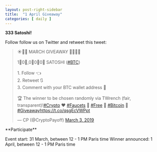 ```yaml
---
layout: post-right-sidebar
title:  "1 April Giveaway"
categories: [ daily ]
---
```


**333 Satoshi!**

Follow follow us on Twitter and retweet this tweet:
<p></p>
<blockquote class="twitter-tweet" data-lang="en"><p lang="en" dir="ltr">☀️🌷🌺 MARCH GIVEAWAY 🌻🌼🌸😎<br><br>1⃣0⃣,0⃣0⃣0⃣ SATOSHI (<a href="https://twitter.com/hashtag/BTC?src=hash&amp;ref_src=twsrc%5Etfw">#BTC</a>)<br><br>1. Follow 👈<br>2. Retweet 🔃<br>3. Comment with your BTC wallet address 💬<br><br>🏆 The winner to be chosen randomly via TWrench (fair, transparent)!<a href="https://twitter.com/hashtag/Crypto?src=hash&amp;ref_src=twsrc%5Etfw">#Crypto</a> ❤️ <a href="https://twitter.com/hashtag/Faucets?src=hash&amp;ref_src=twsrc%5Etfw">#Faucets</a> 💝 <a href="https://twitter.com/hashtag/Free?src=hash&amp;ref_src=twsrc%5Etfw">#Free</a> 💖 <a href="https://twitter.com/hashtag/Bitcoin?src=hash&amp;ref_src=twsrc%5Etfw">#Bitcoin</a> 💓 <a href="https://twitter.com/hashtag/Giveaway?src=hash&amp;ref_src=twsrc%5Etfw">#Giveaway</a><a href="https://t.co/qsgEcVWPpt">https://t.co/qsgEcVWPpt</a></p>&mdash; CP (@CryptoPayoff) <a href="https://twitter.com/CryptoPayoff/status/1102138177291251713?ref_src=twsrc%5Etfw">March 3, 2019</a></blockquote>
<script async src="https://platform.twitter.com/widgets.js" charset="utf-8"></script>


<p> </p>
**Participate**

Event start: 31 March, between 12 - 1 PM Paris time
Winner announced: 1 April, between 12 - 1 PM Paris time
